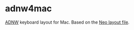 # adnw4mac
[ADNW](http://adnw.de) keyboard layout for Mac. Based on the [Neo layout file](https://neo-layout.org/Download/).
